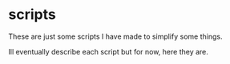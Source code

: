 # scripts
These are just some scripts I have made to simplify some things.

Ill eventually describe each script but for now, here they are.
